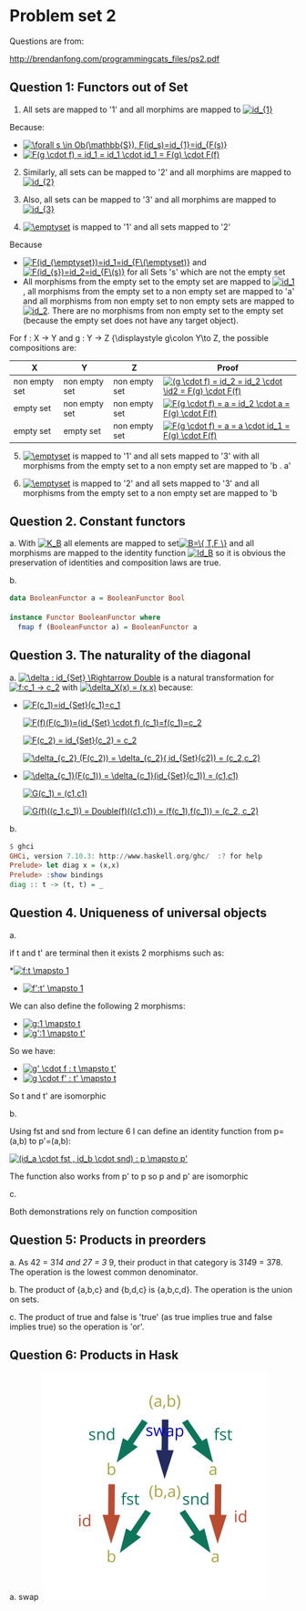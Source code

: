 # Problem set 2

Questions are from:

http://brendanfong.com/programmingcats_files/ps2.pdf

## Question 1: Functors out of Set
1. All sets are mapped to '1' and all morphims are mapped to <a href="https://www.codecogs.com/eqnedit.php?latex=id_{1}" target="_blank"><img src="https://latex.codecogs.com/gif.latex?id_{1}" title="id_{1}" /></a>

Because:
* <a href="https://www.codecogs.com/eqnedit.php?latex=\forall&space;s&space;\in&space;Ob(\mathbb{S}),&space;F(id_s)=id_{1}=id_{F(s)}" target="_blank"><img src="https://latex.codecogs.com/gif.latex?\forall&space;s&space;\in&space;Ob(\mathbb{S}),&space;F(id_s)=id_{1}=id_{F(s)}" title="\forall s \in Ob(\mathbb{S}), F(id_s)=id_{1}=id_{F(s)}" /></a>
* <a href="https://www.codecogs.com/eqnedit.php?latex=F(g&space;\cdot&space;f)&space;=&space;id_1&space;=&space;id_1&space;\cdot&space;id_1&space;=&space;F(g)&space;\cdot&space;F(f)" target="_blank"><img src="https://latex.codecogs.com/gif.latex?F(g&space;\cdot&space;f)&space;=&space;id_1&space;=&space;id_1&space;\cdot&space;id_1&space;=&space;F(g)&space;\cdot&space;F(f)" title="F(g \cdot f) = id_1 = id_1 \cdot id_1 = F(g) \cdot F(f)" /></a>

2. Similarly, all sets can be mapped to '2' and all morphims are mapped to <a href="https://www.codecogs.com/eqnedit.php?latex=id_{2}" target="_blank"><img src="https://latex.codecogs.com/gif.latex?id_{2}" title="id_{2}" /></a>

3. Also, all sets can be mapped to '3' and all morphims are mapped to <a href="https://www.codecogs.com/eqnedit.php?latex=id_{3}" target="_blank"><img src="https://latex.codecogs.com/gif.latex?id_{3}" title="id_{3}" /></a>

4. <a href="https://www.codecogs.com/eqnedit.php?latex=\emptyset" target="_blank"><img src="https://latex.codecogs.com/gif.latex?\emptyset" title="\emptyset" /></a> is mapped to '1' and all sets mapped to '2'

Because
* <a href="https://www.codecogs.com/eqnedit.php?latex=F(id_{\emptyset})=id_1=id_{F\(\emptyset)}" target="_blank"><img src="https://latex.codecogs.com/gif.latex?F(id_{\emptyset})=id_1=id_{F\(\emptyset)}" title="F(id_{\emptyset})=id_1=id_{F\(\emptyset)}" /></a> and <a href="https://www.codecogs.com/eqnedit.php?latex=F(id_{s})=id_2=id_{F\(s)}" target="_blank"><img src="https://latex.codecogs.com/gif.latex?F(id_{s})=id_2=id_{F\(s)}" title="F(id_{s})=id_2=id_{F\(s)}" /></a> for all Sets 's' which are not the empty set
* All morphisms from the empty set to the empty set are mapped to <a href="https://www.codecogs.com/eqnedit.php?latex=id_1" target="_blank"><img src="https://latex.codecogs.com/gif.latex?id_1" title="id_1" /></a>, all morphisms from the empty set to a non empty set are mapped to 'a' and all morphisms from non empty set to non empty sets are mapped to <a href="https://www.codecogs.com/eqnedit.php?latex=id_2" target="_blank"><img src="https://latex.codecogs.com/gif.latex?id_2" title="id_2" /></a>. There are no morphisms from non empty set to the empty set (because the empty set does not have any target object).

For  f : X → Y and g : Y → Z {\displaystyle g\colon Y\to Z, the possible compositions are:

|X|Y|Z|Proof|
|-|-|-|-----|
|non empty set|non empty set|non empty set|<a href="https://www.codecogs.com/eqnedit.php?latex=(g&space;\cdot&space;f)&space;=&space;id_2&space;=&space;id_2&space;\cdot&space;\id2&space;=&space;F(g)&space;\cdot&space;F(f)" target="_blank"><img src="https://latex.codecogs.com/gif.latex?(g&space;\cdot&space;f)&space;=&space;id_2&space;=&space;id_2&space;\cdot&space;\id2&space;=&space;F(g)&space;\cdot&space;F(f)" title="(g \cdot f) = id_2 = id_2 \cdot \id2 = F(g) \cdot F(f)" /></a>|
|empty set|non empty set| non empty set|<a href="https://www.codecogs.com/eqnedit.php?latex=F(g&space;\cdot&space;f)&space;=&space;a&space;=&space;id_2&space;\cdot&space;a&space;=&space;F(g)&space;\cdot&space;F(f)" target="_blank"><img src="https://latex.codecogs.com/gif.latex?F(g&space;\cdot&space;f)&space;=&space;a&space;=&space;id_2&space;\cdot&space;a&space;=&space;F(g)&space;\cdot&space;F(f)" title="F(g \cdot f) = a = id_2 \cdot a = F(g) \cdot F(f)" /></a>|
|empty set|empty set|non empty set|<a href="https://www.codecogs.com/eqnedit.php?latex=F(g&space;\cdot&space;f)&space;=&space;a&space;=&space;a&space;\cdot&space;id_1&space;=&space;F(g)&space;\cdot&space;F(f)" target="_blank"><img src="https://latex.codecogs.com/gif.latex?F(g&space;\cdot&space;f)&space;=&space;a&space;=&space;a&space;\cdot&space;id_1&space;=&space;F(g)&space;\cdot&space;F(f)" title="F(g \cdot f) = a = a \cdot id_1 = F(g) \cdot F(f)" /></a>|


5. <a href="https://www.codecogs.com/eqnedit.php?latex=\emptyset" target="_blank"><img src="https://latex.codecogs.com/gif.latex?\emptyset" title="\emptyset" /></a> is mapped to '1' and all sets mapped to '3' with all morphisms from the empty set to a non empty set are mapped to 'b . a' 

6. <a href="https://www.codecogs.com/eqnedit.php?latex=\emptyset" target="_blank"><img src="https://latex.codecogs.com/gif.latex?\emptyset" title="\emptyset" /></a> is mapped to '2' and all sets mapped to '3' and all morphisms from the empty set to a non empty set are mapped to 'b

## Question 2. Constant functors
a. With <a href="https://www.codecogs.com/eqnedit.php?latex=K_B" target="_blank"><img src="https://latex.codecogs.com/gif.latex?K_B" title="K_B" /></a> all elements are mapped to set<a href="https://www.codecogs.com/eqnedit.php?latex=B=\{&space;T,F&space;\}" target="_blank"><img src="https://latex.codecogs.com/gif.latex?B=\{&space;T,F&space;\}" title="B=\{ T,F \}" /></a> and all morphisms are mapped to the identity function <a href="https://www.codecogs.com/eqnedit.php?latex=Id_B" target="_blank"><img src="https://latex.codecogs.com/gif.latex?Id_B" title="Id_B" /></a> so it is obvious the preservation of identities and composition laws are true.

b.

```haskell
data BooleanFunctor a = BooleanFunctor Bool

instance Functor BooleanFunctor where
  fmap f (BooleanFunctor a) = BooleanFunctor a
```

## Question 3. The naturality of the diagonal
a.
<a href="https://www.codecogs.com/eqnedit.php?latex=\delta&space;:&space;id_{Set}&space;\Rightarrow&space;Double" target="_blank"><img src="https://latex.codecogs.com/gif.latex?\delta&space;:&space;id_{Set}&space;\Rightarrow&space;Double" title="\delta : id_{Set} \Rightarrow Double" /></a> is a natural transformation for <a href="https://www.codecogs.com/eqnedit.php?latex=f:c_1&space;->&space;c_2" target="_blank"><img src="https://latex.codecogs.com/gif.latex?f:c_1&space;->&space;c_2" title="f:c_1 -> c_2" /></a> with <a href="https://www.codecogs.com/eqnedit.php?latex=\delta_X(x)&space;=&space;(x,x)" target="_blank"><img src="https://latex.codecogs.com/gif.latex?\delta_X(x)&space;=&space;(x,x)" title="\delta_X(x) = (x,x)" /></a> because:

* <a href="https://www.codecogs.com/eqnedit.php?latex=F(c_1)=id_{Set}(c_1)=c_1" target="_blank"><img src="https://latex.codecogs.com/gif.latex?F(c_1)=id_{Set}(c_1)=c_1" title="F(c_1)=id_{Set}(c_1)=c_1" /></a>

  <a href="https://www.codecogs.com/eqnedit.php?latex=F(f)(F(c_1))=(id_{Set}&space;\cdot&space;f)&space;(c_1)=f(c_1)=c_2" target="_blank"><img src="https://latex.codecogs.com/gif.latex?F(f)(F(c_1))=(id_{Set}&space;\cdot&space;f)&space;(c_1)=f(c_1)=c_2" title="F(f)(F(c_1))=(id_{Set} \cdot f) (c_1)=f(c_1)=c_2" /></a>
  
  <a href="https://www.codecogs.com/eqnedit.php?latex=F(c_2)&space;=&space;id_{Set}(c_2)&space;=&space;c_2" target="_blank"><img src="https://latex.codecogs.com/gif.latex?F(c_2)&space;=&space;id_{Set}(c_2)&space;=&space;c_2" title="F(c_2) = id_{Set}(c_2) = c_2" /></a>
  
  <a href="https://www.codecogs.com/eqnedit.php?latex=\delta_{c_2}&space;(F(c_2))&space;=&space;\delta_{c_2}(&space;id_{Set}(c2))&space;=&space;(c_2,c_2)" target="_blank"><img src="https://latex.codecogs.com/gif.latex?\delta_{c_2}&space;(F(c_2))&space;=&space;\delta_{c_2}(&space;id_{Set}(c2))&space;=&space;(c_2,c_2)" title="\delta_{c_2} (F(c_2)) = \delta_{c_2}( id_{Set}(c2)) = (c_2,c_2)" /></a>
  
* <a href="https://www.codecogs.com/eqnedit.php?latex=\delta_{c_1}(F(c_1))&space;=&space;\delta_{c_1}(id_{Set}(c_1))&space;=&space;(c1,c1)" target="_blank"><img src="https://latex.codecogs.com/gif.latex?\delta_{c_1}(F(c_1))&space;=&space;\delta_{c_1}(id_{Set}(c_1))&space;=&space;(c1,c1)" title="\delta_{c_1}(F(c_1)) = \delta_{c_1}(id_{Set}(c_1)) = (c1,c1)" /></a>
 
  <a href="https://www.codecogs.com/eqnedit.php?latex=G(c_1)&space;=&space;(c1,c1)" target="_blank"><img src="https://latex.codecogs.com/gif.latex?G(c_1)&space;=&space;(c1,c1)" title="G(c_1) = (c1,c1)" /></a>
  
  <a href="https://www.codecogs.com/eqnedit.php?latex=G(f)((c_1,c_1))&space;=&space;Double(f)((c1,c1))&space;=&space;(f(c_1),f(c_1))&space;=&space;(c_2,&space;c_2)" target="_blank"><img src="https://latex.codecogs.com/gif.latex?G(f)((c_1,c_1))&space;=&space;Double(f)((c1,c1))&space;=&space;(f(c_1),f(c_1))&space;=&space;(c_2,&space;c_2)" title="G(f)((c_1,c_1)) = Double(f)((c1,c1)) = (f(c_1),f(c_1)) = (c_2, c_2)" /></a>

b.

```haskell
$ ghci
GHCi, version 7.10.3: http://www.haskell.org/ghc/  :? for help
Prelude> let diag x = (x,x)
Prelude> :show bindings
diag :: t -> (t, t) = _
```

## Question 4. Uniqueness of universal objects

a.

  if t and t' are terminal then it exists 2 morphisms such as:
 
  *<a href="https://www.codecogs.com/eqnedit.php?latex=f:t&space;\mapsto&space;1" target="_blank"><img src="https://latex.codecogs.com/gif.latex?f:t&space;\mapsto&space;1" title="f:t \mapsto 1" /></a>
  * <a href="https://www.codecogs.com/eqnedit.php?latex=f':t'&space;\mapsto&space;1" target="_blank"><img src="https://latex.codecogs.com/gif.latex?f':t'&space;\mapsto&space;1" title="f':t' \mapsto 1" /></a>

  We can also define the following 2 morphisms:
  * <a href="https://www.codecogs.com/eqnedit.php?latex=g:1&space;\mapsto&space;t" target="_blank"><img src="https://latex.codecogs.com/gif.latex?g:1&space;\mapsto&space;t" title="g:1 \mapsto t" /></a>
  * <a href="https://www.codecogs.com/eqnedit.php?latex=g':1&space;\mapsto&space;t'" target="_blank"><img src="https://latex.codecogs.com/gif.latex?g':1&space;\mapsto&space;t'" title="g':1 \mapsto t'" /></a>
  
  So we have:
  * <a href="https://www.codecogs.com/eqnedit.php?latex=g'&space;\cdot&space;f&space;:&space;t&space;\mapsto&space;t'" target="_blank"><img src="https://latex.codecogs.com/gif.latex?g'&space;\cdot&space;f&space;:&space;t&space;\mapsto&space;t'" title="g' \cdot f : t \mapsto t'" /></a>
  * <a href="https://www.codecogs.com/eqnedit.php?latex=g&space;\cdot&space;f'&space;:&space;t'&space;\mapsto&space;t" target="_blank"><img src="https://latex.codecogs.com/gif.latex?g&space;\cdot&space;f'&space;:&space;t'&space;\mapsto&space;t" title="g \cdot f' : t' \mapsto t" /></a>
  
  So t and t' are isomorphic
  
b.

Using fst and snd from lecture 6 I can define an identity function from p=(a,b) to p'=(a,b):

<a href="https://www.codecogs.com/eqnedit.php?latex=(id_a&space;\cdot&space;fst&space;,&space;id_b&space;\cdot&space;snd)&space;:&space;p&space;\mapsto&space;p'" target="_blank"><img src="https://latex.codecogs.com/gif.latex?(id_a&space;\cdot&space;fst&space;,&space;id_b&space;\cdot&space;snd)&space;:&space;p&space;\mapsto&space;p'" title="(id_a \cdot fst , id_b \cdot snd) : p \mapsto p'" /></a>
  
The function also works from p' to p so p and p' are isomorphic

c.

Both demonstrations rely on function composition 

## Question 5: Products in preorders

a. As 42 = 3*14 and 27 = 3* 9, their product in that category is 3*14*9 = 378. The operation is the lowest common denominator.

b. The product of {a,b,c} and {b,d,c} is {a,b,c,d}. The operation is the union on sets.

c. The product of true and false is 'true' (as true implies true and false implies true) so the operation is 'or'.

## Question 6: Products in Hask
a. swap
![](swap.svg)
